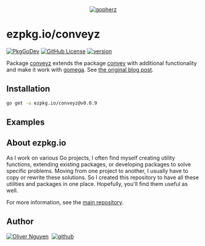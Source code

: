 <div align="center">

[![gopherz](https://ezpkg.io/_/gopherz.svg)](https://ezpkg.io)

</div>

# ezpkg.io/conveyz

[![PkgGoDev](https://pkg.go.dev/badge/ezpkg.io/conveyz)](https://pkg.go.dev/ezpkg.io/conveyz)
[![GitHub License](https://img.shields.io/github/license/ezpkg/conveyz)](https://github.com/ezpkg/conveyz/tree/main/LICENSE)
[![version](https://img.shields.io/github/v/tag/ezpkg/conveyz?label=version)](https://pkg.go.dev/ezpkg.io/conveyz?tab=versions)

Package [conveyz](https://pkg.go.dev/ezpkg.io/conveyz) extends the package [convey](https://pkg.go.dev/github.com/smartystreets/goconvey/convey) with additional functionality and make it work with [gomega](https://pkg.go.dev/github.com/onsi/gomega). See [the original blog post](https://olivernguyen.io/w/goconvey.gomega/).

## Installation

```sh
go get -u ezpkg.io/conveyz@v0.0.9
```

## Examples

## About ezpkg.io

As I work on various Go projects, I often find myself creating utility functions, extending existing packages, or developing packages to solve specific problems. Moving from one project to another, I usually have to copy or rewrite these solutions. So I created this repository to have all these utilities and packages in one place. Hopefully, you'll find them useful as well.

For more information, see the [main repository](https://github.com/ezpkg/ezpkg).

## Author

[![Oliver Nguyen](https://olivernguyen.io/_/badge.svg)](https://olivernguyen.io)&nbsp;&nbsp;[![github](https://img.shields.io/badge/GitHub-100000?style=for-the-badge&logo=github&logoColor=white)](https://github.com/iOliverNguyen)
